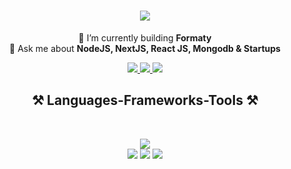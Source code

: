 <h1 align="center">
    <img src="https://readme-typing-svg.herokuapp.com/?font=Righteous&size=35&center=true&vCenter=true&width=500&height=70&duration=4000&lines=Hi+There!+👋;+I'm+Usama+Usman!;" />
</h1>


<div align="center">
 
 🔭 I’m currently building **Formaty**
 <br/>
💬 Ask me about **NodeJS, NextJS, React JS, Mongodb & Startups**

 </div>

<div align="center"> 
 <a href="mailto:uusman004@gmail.com" target="_blank" rel="noopener noreferrer">
    <img src="https://img.shields.io/badge/Gmail-333333?style=for-the-badge&logo=gmail&logoColor=red" />
</a>
  <a href="https://www.linkedin.com/in/usama-usman/" target="_blank" rel="noopener noreferrer">
    <img src="https://img.shields.io/badge/LinkedIn-0077B5?style=for-the-badge&logo=linkedin&logoColor=white" target="_blank" />
  </a>
  <a href="https://usamausman.vercel.app/" target="_blank" rel="noopener noreferrer">
     <img src="https://img.shields.io/badge/Portfolio-FF5722?style=for-the-badge&logo=todoist&logoColor=white" target="_blank" /> 
  </a>
</div>


<h2 align="center">⚒️ Languages-Frameworks-Tools ⚒️</h2>
<br/>
<div align="center">

   <img src="https://skillicons.dev/icons?i=html,css,scss,bootstrap,mui,tailwind,bootstrap" /> <br/>
  <img src="https://skillicons.dev/icons?i=python,js,typescript,aws,gcp" />
 <img src="https://skillicons.dev/icons?i=react,next,express,nodejs,vuejs,postman" />
 <img src="https://skillicons.dev/icons?i=mongodb,supabase,firebase,docker,git,vercel,kubernetes,trello" />
 <br>
</div>




